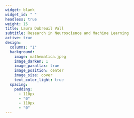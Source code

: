 ```yaml
---
widget: blank
widget_id: " "
headless: true
weight: 15
title: Laura Dubreuil Vall
subtitle: Research in Neuroscience and Machine Learning
active: true
design:
  columns: "1"
  background:
    image: mathematica.jpeg
    image_darken: 1
    image_parallax: true
    image_position: center
    image_size: cover
    text_color_light: true
  spacing:
    padding:
      - 110px
      - "0"
      - 110px
      - "0"
---
```

